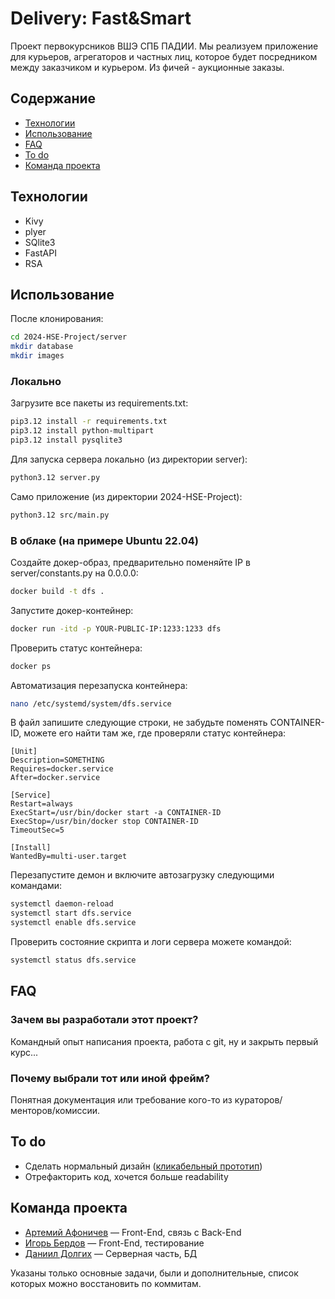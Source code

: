 # Delivery: Fast&Smart
Проект первокурсников ВШЭ СПБ ПАДИИ. Мы реализуем приложение для курьеров, агрегаторов и частных лиц, которое будет посредником между заказчиком и курьером. Из фичей - аукционные заказы.

## Содержание
- [Технологии](#технологии)
- [Использование](#использование)
- [FAQ](#faq)
- [To do](#to-do)
- [Команда проекта](#команда-проекта)

## Технологии
- Kivy
- plyer
- SQlite3
- FastAPI
- RSA

## Использование
После клонирования:
```sh
cd 2024-HSE-Project/server
mkdir database
mkdir images
```

### Локально
Загрузите все пакеты из requirements.txt:
```sh
pip3.12 install -r requirements.txt
pip3.12 install python-multipart
pip3.12 install pysqlite3
```
Для запуска сервера локально (из директории server):
```sh
python3.12 server.py
```
Само приложение (из директории 2024-HSE-Project):
```sh
python3.12 src/main.py
```

### В облаке (на примере Ubuntu 22.04)
Создайте докер-образ, предварительно поменяйте IP в server/constants.py на 0.0.0.0:
```sh
docker build -t dfs .
```
Запустите докер-контейнер:
```sh
docker run -itd -p YOUR-PUBLIC-IP:1233:1233 dfs
```
Проверить статус контейнера:
```sh
docker ps
```

Автоматизация перезапуска контейнера:
```sh
nano /etc/systemd/system/dfs.service
```
В файл запишите следующие строки, не забудьте поменять CONTAINER-ID, можете его найти там же, где проверяли статус контейнера:
```
[Unit]
Description=SOMETHING
Requires=docker.service
After=docker.service

[Service]
Restart=always
ExecStart=/usr/bin/docker start -a CONTAINER-ID
ExecStop=/usr/bin/docker stop CONTAINER-ID
TimeoutSec=5

[Install]
WantedBy=multi-user.target
```
Перезапустите демон и включите автозагрузку следующими командами:
```sh
systemctl daemon-reload
systemctl start dfs.service
systemctl enable dfs.service
```
Проверить состояние скрипта и логи сервера можете командой:
```sh
systemctl status dfs.service
```

## FAQ 
### Зачем вы разработали этот проект?
Командный опыт написания проекта, работа с git, ну и закрыть первый курс...

### Почему выбрали тот или иной фрейм?
Понятная документация или требование кого-то из кураторов/менторов/комиссии.

## To do
- Cделать нормальный дизайн ([кликабельный прототип](https://www.figma.com/proto/v2SzqBOFpov3b7N1D44A2c/%D0%94%D0%BE%D1%81%D1%82%D0%B0%D0%B2%D0%BA%D0%B0?page-id=1%3A2&node-id=422-1742&viewport=-6175%2C-349%2C0.19&t=bRvyFfg3I5E2tpoi-1&scaling=scale-down&starting-point-node-id=422%3A1742&show-proto-sidebar=1))
- Отрефакторить код, хочется больше readability

## Команда проекта
- [Артемий Афоничев](https://t.me/id2705) — Front-End, связь с Back-End
- [Игорь Бердов](https://t.me/whuliss) — Front-End, тестирование
- [Даниил Долгих](https://t.me/d1e_for_it) — Серверная часть, БД

Указаны только основные задачи, были и дополнительные, список которых можно восстановить по коммитам.
